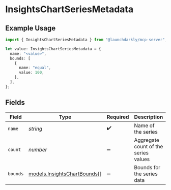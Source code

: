 # InsightsChartSeriesMetadata

## Example Usage

```typescript
import { InsightsChartSeriesMetadata } from "@launchdarkly/mcp-server";

let value: InsightsChartSeriesMetadata = {
  name: "<value>",
  bounds: [
    {
      name: "equal",
      value: 100,
    },
  ],
};
```

## Fields

| Field                                                            | Type                                                             | Required                                                         | Description                                                      |
| ---------------------------------------------------------------- | ---------------------------------------------------------------- | ---------------------------------------------------------------- | ---------------------------------------------------------------- |
| `name`                                                           | *string*                                                         | :heavy_check_mark:                                               | Name of the series                                               |
| `count`                                                          | *number*                                                         | :heavy_minus_sign:                                               | Aggregate count of the series values                             |
| `bounds`                                                         | [models.InsightsChartBounds](../models/insightschartbounds.md)[] | :heavy_minus_sign:                                               | Bounds for the series data                                       |